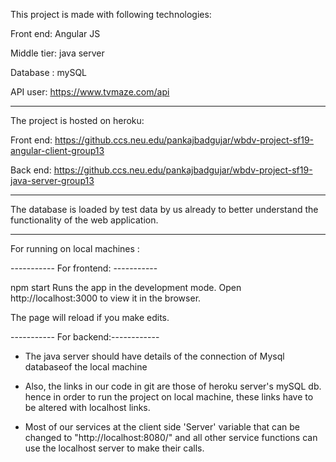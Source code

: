 This project is made with following technologies: 

Front end: Angular JS

Middle tier: java server

Database : mySQL

API user: https://www.tvmaze.com/api
*************************************************************************************************************************
The project is hosted on heroku: 

Front end: https://github.ccs.neu.edu/pankajbadgujar/wbdv-project-sf19-angular-client-group13

Back end: https://github.ccs.neu.edu/pankajbadgujar/wbdv-project-sf19-java-server-group13

*************************************************************************************************************************
The database is loaded by test data by us already to better understand the functionality of the web application.

*************************************************************************************************************************
For running on local machines :
 
----------- For frontend: ----------- 

npm start
Runs the app in the development mode.
Open http://localhost:3000 to view it in the browser.

The page will reload if you make edits.

----------- For backend:------------

* The java server should have details of the connection of Mysql databaseof the local machine
 
* Also, the links in our code in git are those of heroku server's mySQL db. hence in order to run the project on local machine, these links have to be altered with localhost links.

* Most of our services at the client side 'Server' variable that can be changed to "http://localhost:8080/" and all other service functions can use the localhost server to make their calls.
